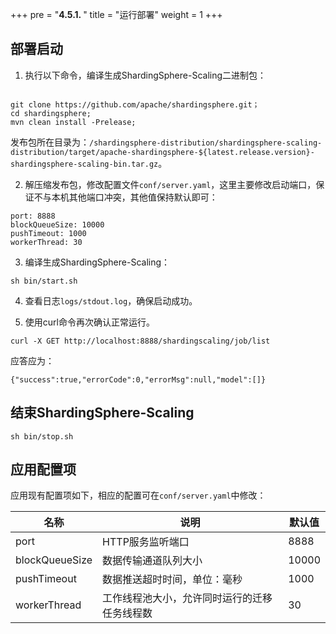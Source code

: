 +++
pre = "<b>4.5.1. </b>"
title = "运行部署"
weight = 1
+++

## 部署启动

1. 执行以下命令，编译生成ShardingSphere-Scaling二进制包：

```

git clone https://github.com/apache/shardingsphere.git；
cd shardingsphere;
mvn clean install -Prelease;
```

发布包所在目录为：`/shardingsphere-distribution/shardingsphere-scaling-distribution/target/apache-shardingsphere-${latest.release.version}-shardingsphere-scaling-bin.tar.gz`。

2. 解压缩发布包，修改配置文件`conf/server.yaml`，这里主要修改启动端口，保证不与本机其他端口冲突，其他值保持默认即可：

```
port: 8888
blockQueueSize: 10000
pushTimeout: 1000
workerThread: 30
```

3. 编译生成ShardingSphere-Scaling：

```
sh bin/start.sh
```

4. 查看日志`logs/stdout.log`，确保启动成功。

5. 使用curl命令再次确认正常运行。

```
curl -X GET http://localhost:8888/shardingscaling/job/list
```

应答应为：

```
{"success":true,"errorCode":0,"errorMsg":null,"model":[]}
```

## 结束ShardingSphere-Scaling
   
 ```
 sh bin/stop.sh
 ```
 
## 应用配置项
 
应用现有配置项如下，相应的配置可在`conf/server.yaml`中修改：

| 名称           | 说明                                    | 默认值 |
| -------------- | -------------------------------------- | ------ |
| port           | HTTP服务监听端口                         | 8888   |
| blockQueueSize | 数据传输通道队列大小                      | 10000  |
| pushTimeout    | 数据推送超时时间，单位：毫秒               | 1000   |
| workerThread   | 工作线程池大小，允许同时运行的迁移任务线程数 | 30     |
 